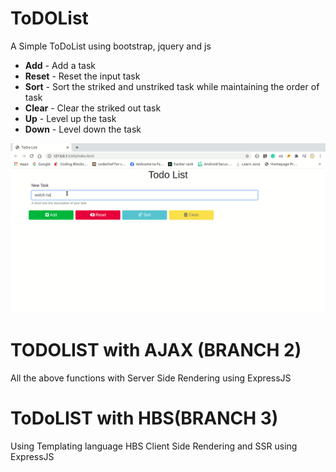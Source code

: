 # ToDOList
A Simple ToDoList using bootstrap, jquery and js
* **Add** - Add a task
* **Reset** - Reset the input task
* **Sort** - Sort the striked and unstriked task while maintaining the order of task
* **Clear** - Clear the striked out task
* **Up** - Level up the task
* **Down** - Level down the task

![Demo](Todolist.gif)

# TODOLIST with AJAX (BRANCH 2)
All the above functions with Server Side Rendering using ExpressJS

# ToDoLIST with HBS(BRANCH 3)
Using Templating language HBS Client Side Rendering and SSR using ExpressJS
